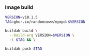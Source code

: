 ### Image build

```bash
VERSION=v10.1.5
TAG=ghcr.io/randomcoww/mympd:$VERSION

buildah build \
  --build-arg VERSION=$VERSION \
  -t $TAG && \

buildah push $TAG
```
